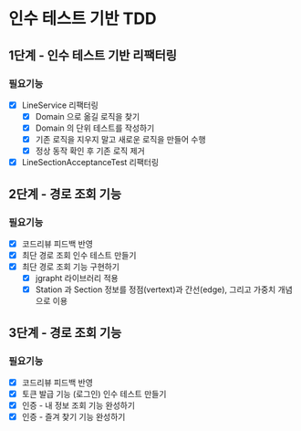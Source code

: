 # 인수 테스트 기반 TDD

## 1단계 - 인수 테스트 기반 리팩터링
### 필요기능
- [x] LineService 리팩터링
  - [x] Domain 으로 옮길 로직을 찾기
  - [x] Domain 의 단위 테스트를 작성하기
  - [x] 기존 로직을 지우지 말고 새로운 로직을 만들어 수행
  - [x] 정상 동작 확인 후 기존 로직 제거
- [x] LineSectionAcceptanceTest 리팩터링

## 2단계 - 경로 조회 기능
### 필요기능
- [x] 코드리뷰 피드백 반영
- [x] 최단 경로 조회 인수 테스트 만들기
- [x] 최단 경로 조회 기능 구현하기
  - [x] jgrapht 라이브러리 적용
  - [x] Station 과 Section 정보를 정점(vertext)과 간선(edge), 그리고 가중치 개념으로 이용

## 3단계 - 경로 조회 기능
### 필요기능
- [x] 코드리뷰 피드백 반영
- [x] 토큰 발급 기능 (로그인) 인수 테스트 만들기
- [x] 인증 - 내 정보 조회 기능 완성하기
- [x] 인증 - 즐겨 찾기 기능 완성하기

